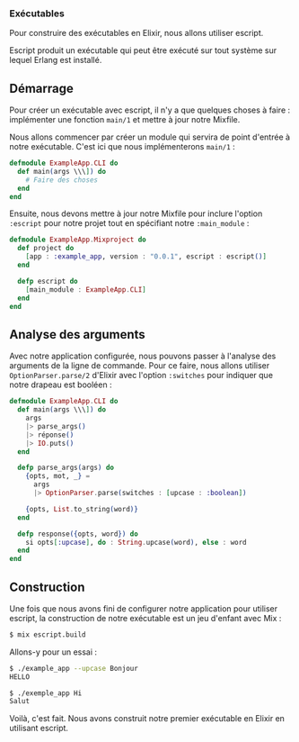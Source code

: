 ### Exécutables

Pour construire des exécutables en Elixir, nous allons utiliser escript.

Escript produit un exécutable qui peut être exécuté sur tout système sur lequel Erlang est installé.

## Démarrage

Pour créer un exécutable avec escript, il n'y a que quelques choses à faire : implémenter une fonction `main/1` et mettre à jour notre Mixfile.

Nous allons commencer par créer un module qui servira de point d'entrée à notre exécutable.
C'est ici que nous implémenterons `main/1` :

```elixir
defmodule ExampleApp.CLI do
  def main(args \\\]) do
    # Faire des choses
  end
end
```

Ensuite, nous devons mettre à jour notre Mixfile pour inclure l'option `:escript` pour notre projet tout en spécifiant notre `:main_module` :

```elixir
defmodule ExampleApp.Mixproject do
  def project do
    [app : :example_app, version : "0.0.1", escript : escript()]
  end

  defp escript do
    [main_module : ExampleApp.CLI]
  end
end
```

## Analyse des arguments

Avec notre application configurée, nous pouvons passer à l'analyse des arguments de la ligne de commande.
Pour ce faire, nous allons utiliser `OptionParser.parse/2` d'Elixir avec l'option `:switches` pour indiquer que notre drapeau est booléen :

```elixir
defmodule ExampleApp.CLI do
  def main(args \\\]) do
    args
    |> parse_args()
    |> réponse()
    |> IO.puts()
  end

  defp parse_args(args) do
    {opts, mot, _} =
      args
      |> OptionParser.parse(switches : [upcase : :boolean])

    {opts, List.to_string(word)}
  end

  defp response({opts, word}) do
    si opts[:upcase], do : String.upcase(word), else : word
  end
end
```

## Construction

Une fois que nous avons fini de configurer notre application pour utiliser escript, la construction de notre exécutable est un jeu d'enfant avec Mix :

```bash
$ mix escript.build
```

Allons-y pour un essai :

```bash
$ ./example_app --upcase Bonjour
HELLO

$ ./exemple_app Hi
Salut
```

Voilà, c'est fait.
Nous avons construit notre premier exécutable en Elixir en utilisant escript.
